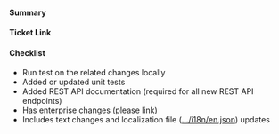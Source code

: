 <!-- Thanks contribution a pull request! Here are some tips for you:

1. If this is your first contribution, make sure you've read the Contribution Checklist https://developers.mattermost.com/contribute/getting-started/contribution-checklist/
2. Read our blog post about "Submitting Great PRs" https://developers.mattermost.com/blog/2019-01-24-submitting-great-prs
3. Take a look at other repository specific documentation at https://developers.mattermost.com/contribute
-->

#### Summary
<!--
A description of what this pull request does.
-->

#### Ticket Link
<!--
Please link the GitHub issue, if this PR addresses a Help Wanted ticket e.g.

Fixes https://github.com/mattermost/mattermost-server/issues/XXXXX

or otherwise the Jira ticket.
-->

#### Checklist
<!--
Please check every fields. Please remove unrelated fields.
-->
- Run test on the related changes locally
- Added or updated unit tests
- Added REST API documentation (required for all new REST API endpoints)
- Has enterprise changes (please link)
- Includes text changes and localization file ([.../i18n/en.json](https://github.com/mattermost/mattermost-server/blob/master/i18n/en.json)) updates

